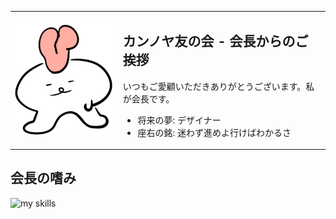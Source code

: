 <table>
  <tr>
    <td valign="middle">
      <img src="./assets/atamakuchi-1.gif" width="200" alt="nani" />
    </td>
    <td valign="middle">
      <h2>カンノヤ友の会 - 会長からのご挨拶</h2>
      <p>いつもご愛顧いただきありがとうございます。私が会長です。</p>
      <ul>
        <li>将来の夢: デザイナー</li>
        <li>座右の銘: 迷わず進めよ行けばわかるさ</li>
      </ul>
    </td>
  </tr>
</table>
    <h2>会長の嗜み</h2>
  <img alt="my skills" src="https://skillicons.dev/icons?theme=dark&perline=7&i=twitter,vscode,vite,html,css,js,sass,react,next,figma,ai" />
